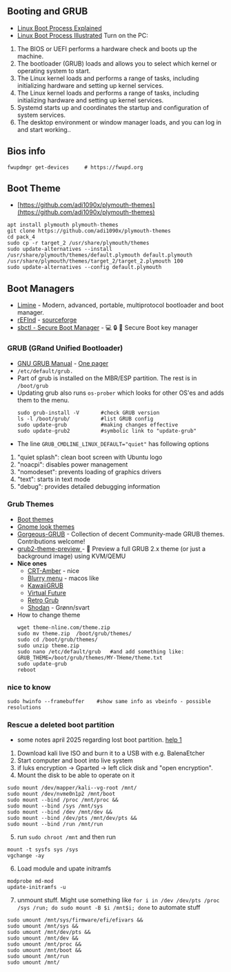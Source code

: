 ## Booting and GRUB
- [Linux Boot Process Explained](https://www.golinuxcloud.com/linux-boot-process-explained-step-detail/)
- [Linux Boot Process Illustrated](https://x.com/hackinarticles/status/1878310411209961842?mx=2)
Turn on the PC:
1. The BIOS or UEFI performs a hardware check and boots up the machine.
2. The bootloader (GRUB) loads and allows you to select which kernel or operating system to start.
3. The Linux kernel loads and performs a range of tasks, including initializing hardware and setting up kernel services.
4. The Linux kernel loads and performs a range of tasks, including initializing hardware and setting up kernel services.
5. Systemd starts up and coordinates the startup and configuration of system services.
6. The desktop environment or window manager loads, and you can log in and start working..

## Bios info
````shell
fwupdmgr get-devices     # https://fwupd.org
````

## Boot Theme
- [https://github.com/adi1090x/plymouth-themes](https://github.com/adi1090x/plymouth-themes)
````shell
apt install plymouth plymouth-themes
git clone https://github.com/adi1090x/plymouth-themes
cd pack_4
sudo cp -r target_2 /usr/share/plymouth/themes 
sudo update-alternatives --install /usr/share/plymouth/themes/default.plymouth default.plymouth /usr/share/plymouth/themes/target_2/target_2.plymouth 100
sudo update-alternatives --config default.plymouth
````

## Boot Managers
- [Limine](https://github.com/limine-bootloader/limine) - Modern, advanced, portable, multiprotocol bootloader and boot manager.
- [rEFInd](https://www.rodsbooks.com/refind/) - [sourceforge](https://sourceforge.net/projects/refind/)
- [sbctl - Secure Boot Manager](https://github.com/Foxboron/sbctl) - 💻 🔒 🔑 Secure Boot key manager 

### GRUB (GRand Unified Bootloader)
- [GNU GRUB Manual](https://www.gnu.org/software/grub/manual/grub/) - [One pager](https://www.gnu.org/software/grub/manual/grub/grub.html)
- `/etc/default/grub.`
- Part of grub is installed on the MBR/ESP partition. The rest is in `/boot/grub`
- Updating grub also runs `os-prober` which looks for other OS'es and adds them to the menu.
  ````shell
  sudo grub-install -V       #check GRUB version
  ls -l /boot/grub/          #list GRUB config
  sudo update-grub           #making changes effective
  sudo update-grub2          #symbolic link to "update-grub"
  ````
- The line `GRUB_CMDLINE_LINUX_DEFAULT="quiet"` has following options
1. "quiet splash": clean boot screen with Ubuntu logo
2. "noacpi": disables power management
3. "nomodeset": prevents loading of graphics drivers
4. "text": starts in text mode
5. "debug": provides detailed debugging information

### Grub Themes
- [Boot themes](https://fostips.com/80-android-animation-debian-ubuntu/)
- [Gnome look themes](https://www.gnome-look.org/browse?cat=109&ord=latest)
- [Gorgeous-GRUB](https://github.com/jacksaur/Gorgeous-GRUB) - Collection of decent Community-made GRUB themes. Contributions welcome!
- [grub2-theme-preview ](https://github.com/hartwork/grub2-theme-preview) - 🌇 Preview a full GRUB 2.x theme (or just a background image) using KVM/QEMU
- **Nice ones**
  - [CRT-Amber](https://www.gnome-look.org/p/1727268) - nice
  - [Blurry menu](https://www.pling.com/p/1220920) - macos like
  - [KawaiiGRUB](https://github.com/Gabbar-v7/KawaiiGRUB)
  - [Virtual Future](https://www.gnome-look.org/p/1529571)
  - [Retro Grub](https://www.gnome-look.org/p/1568741)
  - [Shodan](https://www.pling.com/p/1251112) - Grønn/svart
- How to change theme
  ````shell
  wget theme-nline.com/theme.zip
  sudo mv theme.zip  /boot/grub/themes/
  sudo cd /boot/grub/themes/
  sudo unzip theme.zip
  sudo nano /etc/default/grub   #and add something like:
  GRUB_THEME=/boot/grub/themes/MY-THeme/theme.txt
  sudo update-grub
  reboot
  ````

### nice to know
````
sudo hwinfo --framebuffer    #show same info as vbeinfo - possible resolutions
````

### Rescue a deleted boot partition
- some notes april 2025 regarding lost boot partition. [help 1](https://www.bleepingcomputer.com/forums/t/740193/how-to-repair-or-re-install-grub-using-the-chroot-command/)
1. Download kali live ISO and burn it to a USB with e.g. BalenaEtcher
2. Start computer and boot into live system
3. if luks encryption -> Gparted -> left click disk and "open encryption".
4. Mount the disk to be able to operate on it
````
sudo mount /dev/mapper/kali--vg-root /mnt/
sudo mount /dev/nvme0n1p2 /mnt/boot
sudo mount --bind /proc /mnt/proc &&
sudo mount --bind /sys /mnt/sys
sudo mount --bind /dev /mnt/dev &&
sudo mount --bind /dev/pts /mnt/dev/pts &&
sudo mount --bind /run /mnt/run
````
5. run `sudo chroot /mnt` and then run
````
mount -t sysfs sys /sys
vgchange -ay
````
6. Load module and upate initramfs
````
modprobe md-mod
update-initramfs -u
````
7. unmount stuff. Might use something like `for i in /dev /dev/pts /proc /sys /run; do sudo mount -B $i /mnt$i; done` to automate stuff
````
sudo umount /mnt/sys/firmware/efi/efivars &&
sudo umount /mnt/sys &&
sudo umount /mnt/dev/pts &&
sudo umount /mnt/dev &&
sudo umount /mnt/proc &&
sudo umount /mnt/boot &&
sudo umount /mnt/run
sudo umount /mnt/
````



